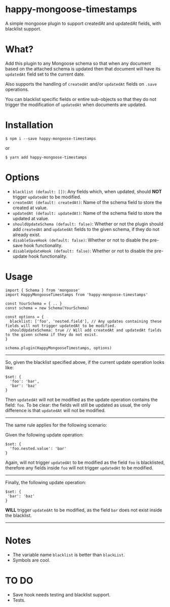 # happy-mongoose-timestamps
A simple mongoose plugin to support createdAt and updatedAt fields, with blacklist support.

# What?
Add this plugin to any Mongoose schema so that when any document based on the attached schema is updated then that document will have its `updatedAt` field set to the current date.

Also supports the handling of `createdAt` and/or `updatedAt` fields on `.save` operations.

You can blacklist specific fields or entire sub-objects so that they do not trigger the modification of `updatedAt` when documents are updated.

# Installation
```
$ npm i --save happy-mongoose-timestamps
```
or
```
$ yarn add happy-mongoose-timestamps
```

# Options
* `blacklist (default: [])`: Any fields which, when updated, should **NOT** trigger `updatedAt` to be modified.
* `createdAt (default: createdAt)`: Name of the schema field to store the created at value.
* `updatedAt (default: updatedAt)`: Name of the schema field to store the updated at value.
* `shouldUpdateSchema (default: false)`: Whether or not the plugin should add `createdAt` and `updatedAt` fields to the given schema, if they do not already exist.
* `disableSaveHook (default: false)`: Whether or not to disable the pre-save hook functionality.
* `disableUpdateHook (default: false)`: Whether or not to disable the pre-update hook functionality.

# Usage
```
import { Schema } from 'mongoose'
import HappyMongooseTimestamps from 'happy-mongoose-timestamps'

const YourSchema = { .. }
const schema = new Schema(YourSchema)

const options = {
  blacklist: ['foo', 'nested.field'], // Any updates containing these fields will not trigger updatedAt to be modified.
  shouldUpdateSchema: true // Will add createdAt and updatedAt fields to the given schema if they do not exist.
}

schema.plugin(HappyMongooseTimestamps, options)
```

---

So, given the blacklist specified above, if the current update operation looks like:

```
$set: {
  'foo': 'bar',
  'bar': 'baz'
}
```

Then `updatedAt` will not be modified as the update operation contains the field: `foo`. To be clear: the fields will still be updated as usual, the only difference is that `updatedAt` will not be modified.

---

The same rule applies for the following scenario:

Given the following update operation:

```
$set: {
  'foo.nested.value': 'bar'
}
```

Again, will not trigger `updatedAt` to be modified as the field `foo` is blacklisted, therefore any fields inside `foo` will not trigger `updatedAt` to be modified.

---

Finally, the following update operation:

```
$set: {
 'bar': 'baz'
}
 ```

 **WILL** trigger `updatedAt` to be modified, as the field `bar` does not exist inside the blacklist.

 ---

# Notes
* The variable name `blacklist` is better than `blackList`.
* Symbols are cool.

# TO DO
* Save hook needs testing and blacklist support.
* Tests.
